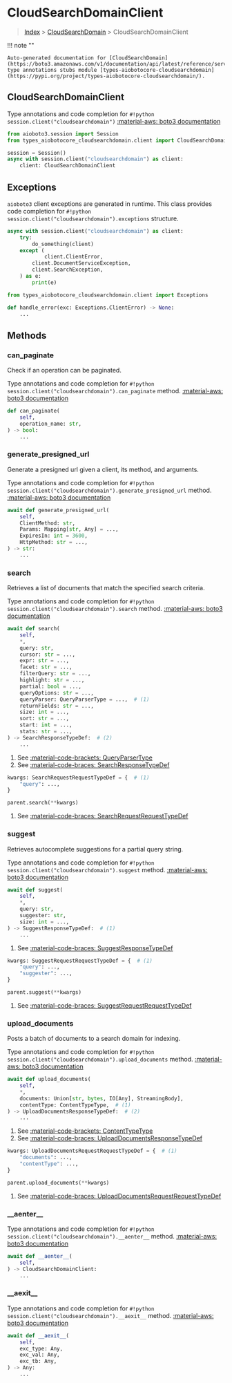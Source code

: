 # CloudSearchDomainClient

> [Index](../README.md) > [CloudSearchDomain](./README.md) > CloudSearchDomainClient

!!! note ""

    Auto-generated documentation for [CloudSearchDomain](https://boto3.amazonaws.com/v1/documentation/api/latest/reference/services/cloudsearchdomain.html#CloudSearchDomain)
    type annotations stubs module [types-aiobotocore-cloudsearchdomain](https://pypi.org/project/types-aiobotocore-cloudsearchdomain/).

## CloudSearchDomainClient

Type annotations and code completion for `#!python session.client("cloudsearchdomain")`
[:material-aws: boto3 documentation](https://boto3.amazonaws.com/v1/documentation/api/latest/reference/services/cloudsearchdomain.html#CloudSearchDomain.Client)

```python title="Usage example"
from aioboto3.session import Session
from types_aiobotocore_cloudsearchdomain.client import CloudSearchDomainClient

session = Session()
async with session.client("cloudsearchdomain") as client:
    client: CloudSearchDomainClient
```

## Exceptions


`aioboto3` client exceptions are generated in runtime.
This class provides code completion for `#!python session.client("cloudsearchdomain").exceptions` structure.

```python title="Usage example"
async with session.client("cloudsearchdomain") as client:
    try:
        do_something(client)
    except (
            client.ClientError,
        client.DocumentServiceException,
        client.SearchException,
    ) as e:
        print(e)
```

```python title="Type checking example"
from types_aiobotocore_cloudsearchdomain.client import Exceptions

def handle_error(exc: Exceptions.ClientError) -> None:
    ...
```


## Methods


### can\_paginate

Check if an operation can be paginated.

Type annotations and code completion for `#!python session.client("cloudsearchdomain").can_paginate` method.
[:material-aws: boto3 documentation](https://boto3.amazonaws.com/v1/documentation/api/latest/reference/services/cloudsearchdomain.html#CloudSearchDomain.Client.can_paginate)

```python title="Method definition"
def can_paginate(
    self,
    operation_name: str,
) -> bool:
    ...
```


### generate\_presigned\_url

Generate a presigned url given a client, its method, and arguments.

Type annotations and code completion for `#!python session.client("cloudsearchdomain").generate_presigned_url` method.
[:material-aws: boto3 documentation](https://boto3.amazonaws.com/v1/documentation/api/latest/reference/services/cloudsearchdomain.html#CloudSearchDomain.Client.generate_presigned_url)

```python title="Method definition"
await def generate_presigned_url(
    self,
    ClientMethod: str,
    Params: Mapping[str, Any] = ...,
    ExpiresIn: int = 3600,
    HttpMethod: str = ...,
) -> str:
    ...
```


### search

Retrieves a list of documents that match the specified search criteria.

Type annotations and code completion for `#!python session.client("cloudsearchdomain").search` method.
[:material-aws: boto3 documentation](https://boto3.amazonaws.com/v1/documentation/api/latest/reference/services/cloudsearchdomain.html#CloudSearchDomain.Client.search)

```python title="Method definition"
await def search(
    self,
    *,
    query: str,
    cursor: str = ...,
    expr: str = ...,
    facet: str = ...,
    filterQuery: str = ...,
    highlight: str = ...,
    partial: bool = ...,
    queryOptions: str = ...,
    queryParser: QueryParserType = ...,  # (1)
    returnFields: str = ...,
    size: int = ...,
    sort: str = ...,
    start: int = ...,
    stats: str = ...,
) -> SearchResponseTypeDef:  # (2)
    ...
```

1. See [:material-code-brackets: QueryParserType](./literals.md#queryparsertype) 
2. See [:material-code-braces: SearchResponseTypeDef](./type_defs.md#searchresponsetypedef) 


```python title="Usage example with kwargs"
kwargs: SearchRequestRequestTypeDef = {  # (1)
    "query": ...,
}

parent.search(**kwargs)
```

1. See [:material-code-braces: SearchRequestRequestTypeDef](./type_defs.md#searchrequestrequesttypedef) 

### suggest

Retrieves autocomplete suggestions for a partial query string.

Type annotations and code completion for `#!python session.client("cloudsearchdomain").suggest` method.
[:material-aws: boto3 documentation](https://boto3.amazonaws.com/v1/documentation/api/latest/reference/services/cloudsearchdomain.html#CloudSearchDomain.Client.suggest)

```python title="Method definition"
await def suggest(
    self,
    *,
    query: str,
    suggester: str,
    size: int = ...,
) -> SuggestResponseTypeDef:  # (1)
    ...
```

1. See [:material-code-braces: SuggestResponseTypeDef](./type_defs.md#suggestresponsetypedef) 


```python title="Usage example with kwargs"
kwargs: SuggestRequestRequestTypeDef = {  # (1)
    "query": ...,
    "suggester": ...,
}

parent.suggest(**kwargs)
```

1. See [:material-code-braces: SuggestRequestRequestTypeDef](./type_defs.md#suggestrequestrequesttypedef) 

### upload\_documents

Posts a batch of documents to a search domain for indexing.

Type annotations and code completion for `#!python session.client("cloudsearchdomain").upload_documents` method.
[:material-aws: boto3 documentation](https://boto3.amazonaws.com/v1/documentation/api/latest/reference/services/cloudsearchdomain.html#CloudSearchDomain.Client.upload_documents)

```python title="Method definition"
await def upload_documents(
    self,
    *,
    documents: Union[str, bytes, IO[Any], StreamingBody],
    contentType: ContentTypeType,  # (1)
) -> UploadDocumentsResponseTypeDef:  # (2)
    ...
```

1. See [:material-code-brackets: ContentTypeType](./literals.md#contenttypetype) 
2. See [:material-code-braces: UploadDocumentsResponseTypeDef](./type_defs.md#uploaddocumentsresponsetypedef) 


```python title="Usage example with kwargs"
kwargs: UploadDocumentsRequestRequestTypeDef = {  # (1)
    "documents": ...,
    "contentType": ...,
}

parent.upload_documents(**kwargs)
```

1. See [:material-code-braces: UploadDocumentsRequestRequestTypeDef](./type_defs.md#uploaddocumentsrequestrequesttypedef) 

### \_\_aenter\_\_



Type annotations and code completion for `#!python session.client("cloudsearchdomain").__aenter__` method.
[:material-aws: boto3 documentation](https://boto3.amazonaws.com/v1/documentation/api/latest/reference/services/cloudsearchdomain.html#CloudSearchDomain.Client.__aenter__)

```python title="Method definition"
await def __aenter__(
    self,
) -> CloudSearchDomainClient:
    ...
```


### \_\_aexit\_\_



Type annotations and code completion for `#!python session.client("cloudsearchdomain").__aexit__` method.
[:material-aws: boto3 documentation](https://boto3.amazonaws.com/v1/documentation/api/latest/reference/services/cloudsearchdomain.html#CloudSearchDomain.Client.__aexit__)

```python title="Method definition"
await def __aexit__(
    self,
    exc_type: Any,
    exc_val: Any,
    exc_tb: Any,
) -> Any:
    ...
```





